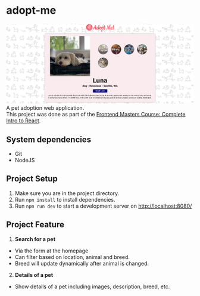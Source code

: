 # adopt-me

![Project Screenshot](./src/assets/project-screenshot.png)
A pet adoption web application. <br>
This project was done as part of the [Frontend Masters Course: Complete Intro to React](https://frontendmasters.com/courses/complete-react-v6/).

## System dependencies

- Git
- NodeJS

## Project Setup

1. Make sure you are in the project directory.
2. Run `npm install` to install dependencies.
3. Run `npm run dev` to start a development server on [http://localhost:8080/](http://localhost:8080/)

## Project Feature

1. **Search for a pet**

- Via the form at the homepage
- Can filter based on location, animal and breed.
- Breed will update dynamically after animal is changed.

2. **Details of a pet**

- Show details of a pet including images, description, breed, etc.
